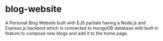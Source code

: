 # blog-website

A Personal Blog Website built with EJS partials having a Node.js and Express.js backend which is connected to mongoDB database with built in feature to compose new blogs and add it to the home page.

